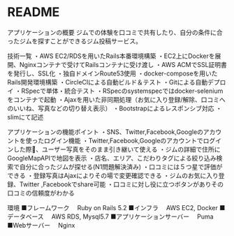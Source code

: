 # README

アプリケーションの概要
ジムでの体験を口コミで共有したり、自分の条件に合ったジムを探すことができるジム投稿サービス。

技術一覧
・AWS EC2/RDSを用いたRails本番環境構築
・EC2上にDockerを展開、Nginxコンテナで受けてRailsコンテナに受け渡し
・AWS ACMでSSL証明書を発行し、SSL化
・独自ドメインRoute53使用
・docker-composeを用いたRails開発環境構築
・CircleCIによる自動ビルド＆テスト
・Gitによる自動デプロイ
・RSpecで単体・統合テスト
・RSpecのsystemspecではdocker-seleniumをコンテナで起動
・Ajaxを用いた非同期処理（お気に入り登録/解除、口コミへのいいね、写真などの切り替え表示）
・Bootstrapによるレスポンシブ対応
・slimにて記述

アプリケーションの機能ポイント
・SNS、Twitter,Facebook,Googleのアカウントを使ったログイン機能
・Twitter,Facebook,Googleのアカウントでログインした際、ユーザー写真をそのまま引き継いて使える
・ジムの詳細で住所にGoogleMapAPIで地図を表示
・店名、エリア、こだわりタグによる絞り込み検索で自分に合ったジムが探せる(N1問題解決済み)
・口コミには５つ星で評価ができる
・登録写真はAjaxによりその場で変更確認できる
・ジムのお気に入り登録、Twitter ,Facebookでshare可能
・口コミに対し役に立つボタンがありその口コミの信頼度がわかる

環境
■フレームワーク
　Ruby on Rails 5.2
■インフラ
　AWS EC2, Docker
■データベース
　AWS RDS, Mysql5.7
■アプリケーションサーバー
　Puma
■Webサーバー
　Nginx
